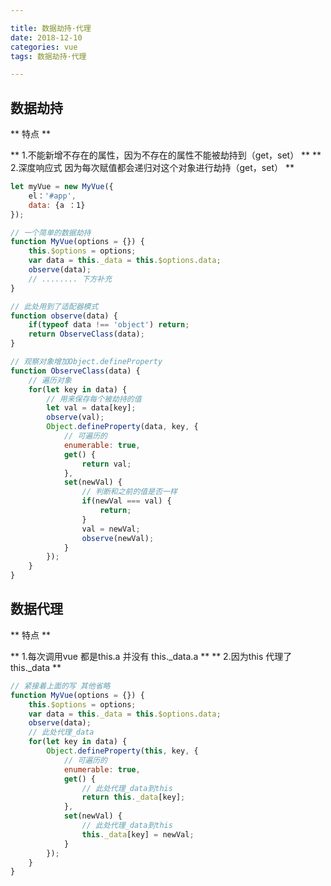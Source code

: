 ```yaml
---

title: 数据劫持·代理
date: 2018-12-10
categories: vue
tags: 数据劫持·代理

---
```


## 数据劫持
** 特点 **

** 1.不能新增不存在的属性，因为不存在的属性不能被劫持到（get，set） **
** 2.深度响应式 因为每次赋值都会递归对这个对象进行劫持（get，set） **

```javascript
let myVue = new MyVue({
	el：'#app',
	data: {a ：1}
});

// 一个简单的数据劫持
function MyVue(options = {}) {
	this.$options = options;
	var data = this._data = this.$options.data;
	observe(data);
	// ........ 下方补充
}

// 此处用到了适配器模式
function observe(data) {
	if(typeof data !== 'object') return;
	return ObserveClass(data);
}

// 观察对象增加Object.defineProperty
function ObserveClass(data) {
	// 遍历对象
	for(let key in data) {
		// 用来保存每个被劫持的值
		let val = data[key];
		observe(val);
		Object.defineProperty(data, key, {
			// 可遍历的
			enumerable: true,
			get() {
				return val;
			},
			set(newVal) {
				// 判断和之前的值是否一样
				if(newVal === val) {
					return;
				}
				val = newVal;
				observe(newVal);
			}
		});
	}
}
```
## 数据代理
** 特点 **

** 1.每次调用vue 都是this.a 并没有 this._data.a **
** 2.因为this 代理了 this._data **

```javascript
// 紧接着上面的写 其他省略
function MyVue(options = {}) {
	this.$options = options;
	var data = this._data = this.$options.data;
	observe(data);
	// 此处代理_data
	for(let key in data) {
		Object.defineProperty(this, key, {
			// 可遍历的
			enumerable: true,
			get() {
				// 此处代理_data到this
				return this._data[key];
			},
			set(newVal) {
				// 此处代理_data到this
				this._data[key] = newVal;
			}
		});
	}
}
```